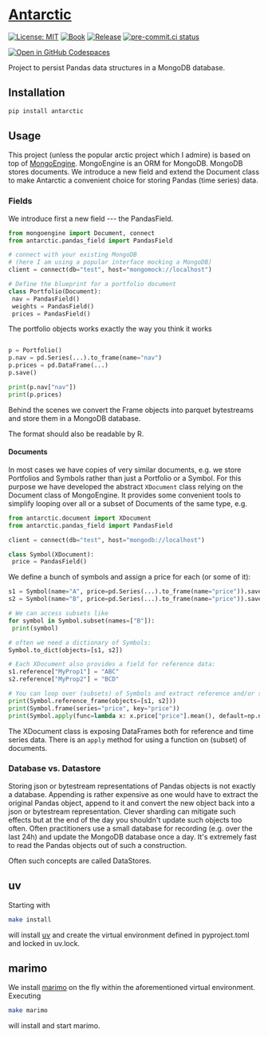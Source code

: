 # [Antarctic](https://tschm.github.io/antarctic/book)

[![License: MIT](https://img.shields.io/badge/License-MIT-yellow.svg)](LICENSE)
[![Book](https://github.com/tschm/antarctic/actions/workflows/book.yml/badge.svg)](https://github.com/tschm/antarctic/actions/workflows/book.yml)
[![Release](https://github.com/tschm/antarctic/workflows/Release/badge.svg)](https://github.com/tschm/antarctic/actions/)
[![pre-commit.ci status](https://results.pre-commit.ci/badge/github/tschm/TinyCTA/main.svg)](https://results.pre-commit.ci/latest/github/tschm/TinyCTA/main)

[![Open in GitHub Codespaces](https://github.com/codespaces/badge.svg)](https://codespaces.new/tschm/antarctic)

Project to persist Pandas data structures in a MongoDB database.

## Installation

```python
pip install antarctic
```

## Usage

This project (unless the popular arctic project which I admire)
is based on top of [MongoEngine](https://pypi.org/project/mongoengine/).
MongoEngine is an ORM for MongoDB. MongoDB stores documents.
We introduce a new field and extend the Document class
to make Antarctic a convenient choice for storing Pandas (time series) data.

### Fields

We introduce first a new field --- the PandasField.

```python
from mongoengine import Document, connect
from antarctic.pandas_field import PandasField

# connect with your existing MongoDB
# (here I am using a popular interface mocking a MongoDB)
client = connect(db="test", host="mongomock://localhost")

# Define the blueprint for a portfolio document
class Portfolio(Document):
 nav = PandasField()
 weights = PandasField()
 prices = PandasField()
```

The portfolio objects works exactly the way you think it works

```python

p = Portfolio()
p.nav = pd.Series(...).to_frame(name="nav")
p.prices = pd.DataFrame(...)
p.save()

print(p.nav["nav"])
print(p.prices)
```

Behind the scenes we convert the Frame objects
into parquet bytestreams and
store them in a MongoDB database.

The format should also be readable by R.

#### Documents

In most cases we have copies of very similar documents,
e.g. we store Portfolios and Symbols rather than just a Portfolio or a Symbol.
For this purpose we have developed the abstract `XDocument` class
relying on the Document class of MongoEngine.
It provides some convenient tools to simplify looping
over all or a subset of Documents of the same type, e.g.

```python
from antarctic.document import XDocument
from antarctic.pandas_field import PandasField

client = connect(db="test", host="mongodb://localhost")

class Symbol(XDocument):
 price = PandasField()
```

We define a bunch of symbols and assign a price for each (or some of it):

```python
s1 = Symbol(name="A", price=pd.Series(...).to_frame(name="price")).save()
s2 = Symbol(name="B", price=pd.Series(...).to_frame(name="price")).save()

# We can access subsets like
for symbol in Symbol.subset(names=["B"]):
 print(symbol)

# often we need a dictionary of Symbols:
Symbol.to_dict(objects=[s1, s2])

# Each XDocument also provides a field for reference data:
s1.reference["MyProp1"] = "ABC"
s2.reference["MyProp2"] = "BCD"

# You can loop over (subsets) of Symbols and extract reference and/or series data
print(Symbol.reference_frame(objects=[s1, s2]))
print(Symbol.frame(series="price", key="price"))
print(Symbol.apply(func=lambda x: x.price["price"].mean(), default=np.nan))
```

The XDocument class is exposing DataFrames both for reference and time series data.
There is an `apply` method for using a function on (subset) of documents.

### Database vs. Datastore

Storing json or bytestream representations of Pandas objects
is not exactly a database. Appending is rather expensive as one would have
to extract the original Pandas object, append to it and convert
the new object back into a json or bytestream representation.
Clever sharding can mitigate such effects but at the end of the day
you shouldn't update such objects too often. Often practitioners
use a small database for recording (e.g. over the last 24h) and
update the MongoDB database once a day. It's extremely fast
to read the Pandas objects out of such a construction.

Often such concepts are called DataStores.

## uv

Starting with

```bash
make install
```

will install [uv](https://github.com/astral-sh/uv) and create
the virtual environment defined in
pyproject.toml and locked in uv.lock.

## marimo

We install [marimo](https://marimo.io) on the fly within the aforementioned
virtual environment. Executing

```bash
make marimo
```

will install and start marimo.
